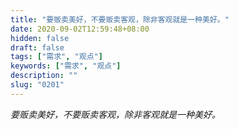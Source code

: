 ```yaml
---
title: "要贩卖美好，不要贩卖客观，除非客观就是一种美好。"
date: 2020-09-02T12:59:48+08:00
hidden: false
draft: false
tags: ["需求", "观点"]
keywords: ["需求", "观点"]
description: ""
slug: "0201"
---
```


*要贩卖美好，不要贩卖客观，除非客观就是一种美好。*
